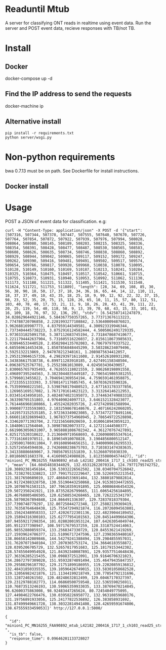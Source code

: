# Readuntil Mtub

A server for classifying ONT reads in realtime using event data. Run the server and POST event data, recieve responses with TB/not TB. 


# Install

## Docker

   docker-compose up -d
   
   ## Find the IP address to send the requests
   docker-machine ip
   

## Alternative install

	pip install -r requirements.txt
	python server/wsgi.py

# Non-python requirements

bwa 0.7.13 must be on path. See Dockerfile for install instructions. 

## Docker install



# Usage

POST a JSON of event data for classification. e.g:


	curl -H "Content-Type: application/json" -X POST -d '{"start": [507316, 507344, 507378, 507447, 507555, 507640, 507670, 507726, 507764, 507854, 507872, 507922, 507939, 507976, 507994, 508028, 508064, 508080, 508145, 508189, 508203, 508215, 508325, 508336, 508354, 508391, 508428, 508477, 508487, 508530, 508565, 508583, 508608, 508626, 508635, 508734, 508746, 508838, 508860, 508892, 508929, 508944, 509042, 509065, 509117, 509152, 509172, 509247, 509262, 509390, 509416, 509481, 509491, 509502, 509517, 509574, 509654, 509766, 509817, 509920, 509960, 510038, 510078, 510095, 510128, 510149, 510160, 510169, 510187, 510213, 510241, 510284, 510325, 510364, 510475, 510497, 510517, 510542, 510661, 510715, 510755, 510873, 510931, 510940, 510953, 510992, 511062, 511130, 511173, 511188, 511221, 511322, 511405, 511421, 511530, 511548, 511624, 511721, 511753, 511889], "length": [28, 34, 69, 108, 85, 30, 56, 38, 90, 18, 50, 17, 37, 18, 34, 36, 16, 65, 44, 14, 12, 110, 11, 18, 37, 37, 49, 10, 43, 35, 18, 25, 18, 9, 99, 12, 92, 22, 32, 37, 15, 98, 23, 52, 35, 20, 75, 15, 128, 26, 65, 10, 11, 15, 57, 80, 112, 51, 103, 40, 78, 40, 17, 33, 21, 11, 9, 18, 26, 28, 43, 41, 39, 111, 22, 20, 25, 119, 54, 40, 118, 58, 9, 13, 39, 70, 68, 43, 15, 33, 101, 83, 16, 109, 18, 76, 97, 32, 136, 29], "stdv": [6.542587141247879, 34.028629644921146, 5.584367750357265, 3.773713676113223, 3.774788720706858, 2.2281993277108842, 2.536400094876023, 3.962688169987773, 4.837959144349581, 4.300923319946344, 2.7373404445738223, 3.8752916124582444, 4.5005062491729335, 1.9730331825091758, 5.387112683745194, 2.7318478687410677, 3.2211794442637904, 5.731605516226037, 2.8156118673985633, 5.938946533440528, 2.8502984135702083, 4.706797970337522, 4.685569614453436, 1.8507856848445299, 3.503286234079496, 3.5925132213869, 2.947078212348161, 1.2089875634412057, 3.2953139046157336, 4.298293971611608, 2.914526108931208, 5.343836617538738, 6.899711283910185, 2.627491158348504, 4.096387525767781, 5.25523861013089, 4.024503430439057, 3.8300657657935493, 4.762655118021559, 2.986260198091558, 2.496897395244563, 3.3823044835449187, 2.7065419865381255, 3.57996013455822, 3.7046941369554194, 4.7596591461958875, 4.27233551333393, 3.5780147117605745, 4.507036293590326, 6.753599960221501, 3.5398760170480523, 2.6771631783377856, 1.126965169517082, 1.7671701614623123, 3.313264146212953, 3.033451434950165, 3.4024874023195073, 3.3744634749883318, 4.363398795151803, 4.976409024097713, 3.6461521328423077, 3.7614466968180866, 1.45524282035726, 2.4727420981588994, 3.9900877335593803, 2.1832598678148676, 2.407166242060205, 3.1419573152535185, 2.972363349023085, 2.5734772778491166, 3.6660118328699483, 1.9678373754968945, 2.786549722528898, 4.334620771393704, 2.732156568920659, 3.0100618943059123, 3.184806112564046, 3.309878820073372, 4.127211444508377, 2.6619063050631007, 3.9658881086702342, 4.361270767427891, 4.825171520318622, 3.2136049719568693, 6.2260980055347614, 3.773161601978511, 8.189034910078828, 3.1904856800512147, 2.2295001786911084, 7.091608904656151, 2.9400090616295533, 3.525724564594036, 2.7426080238675703, 3.7103831474383635, 3.341338886669067, 3.708567053151839, 3.512660795030339, 2.801860651683378, 4.416098524980826, 1.8123508004574427], "id": "minion1_PC_MN16255_FAA90892_mtub_L42182_200416_1717_1_ch103_read25_strand_200_events ", "mean": [64.60454838344029, 132.65312622070314, 124.79771795742752, 128.30892381456164, 136.53032226562502, 138.03407047526042, 136.72382701328823, 137.79917522229647, 130.52269352213543, 121.3817650689019, 127.48684533691404, 132.38801879882814, 124.91724388328758, 130.55190443250868, 124.91530334472655, 129.10700761583115, 107.70610359191895, 125.00086846454326, 129.5072350241921, 119.87352826799665, 111.60654256184895, 126.46768805486505, 120.62588534268465, 128.7262225341797, 126.58700267894848, 124.866491336307, 129.72837818379304, 137.7398748779297, 132.80725844272348, 127.25882139369419, 132.76358764648438, 125.75547294921874, 116.20726094563801, 103.15624348958333, 127.42026722301136, 122.48239044189452, 129.15894316300103, 125.62777954101563, 120.84514499664306, 107.94559217298354, 101.02802001953124, 107.64263054049744, 105.9512377398947, 108.59717679537259, 128.33187524414063, 105.98552880859374, 133.2568347330729, 120.84553621419269, 127.15939624786377, 121.51096717247596, 127.23983659480167, 138.86658142089846, 144.54279241388494, 139.2984855957031, 131.76207071940104, 137.2070365753174, 134.36646183558872, 128.0395206705729, 132.52657817951683, 125.18179153442382, 128.57455049954928, 121.84392340087891, 129.93577514648436, 127.36336285215435, 130.0988372512091, 139.91646706321023, 134.28672797309028, 151.95932874891494, 135.46479435847357, 139.29580296107702, 129.21751899186955, 119.22020859136812, 132.48431850335535, 139.10596426749015, 133.58301058682528, 129.12056982421876, 121.11344199218749, 130.77054792131696, 133.1287240261502, 120.48248632812499, 129.60467170327397, 129.23129788102773, 114.06860500759548, 122.5365590256911, 110.76873513246193, 130.59065359933035, 133.38769470214845, 96.62600375863008, 98.92483447265624, 80.72454049775095, 127.44984622766476, 130.03958226950772, 132.96310859680176, 131.19756891933056, 125.24177822536892, 126.383858931692, 131.87499949661728, 138.30322814941408, 128.42659591674806, 138.67555933459053]}' http://127.0.0.1:5000/

	{
	  "id": "minion1_PC_MN16255_FAA90892_mtub_L42182_200416_1717_1_ch103_read25_strand_200_events ",
	  "is_tb": false,
	  "response_time": 0.09646201133728027
	}

